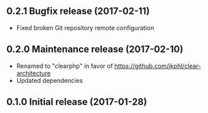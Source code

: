 ## 0.2.1 Bugfix release (2017-02-11)

* Fixed broken Git repository remote configuration

## 0.2.0 Maintenance release (2017-02-10)

* Renamed to "clearphp" in favor of https://github.com/jkphl/clear-architecture
* Updated dependencies

## 0.1.0 Initial release (2017-01-28)
